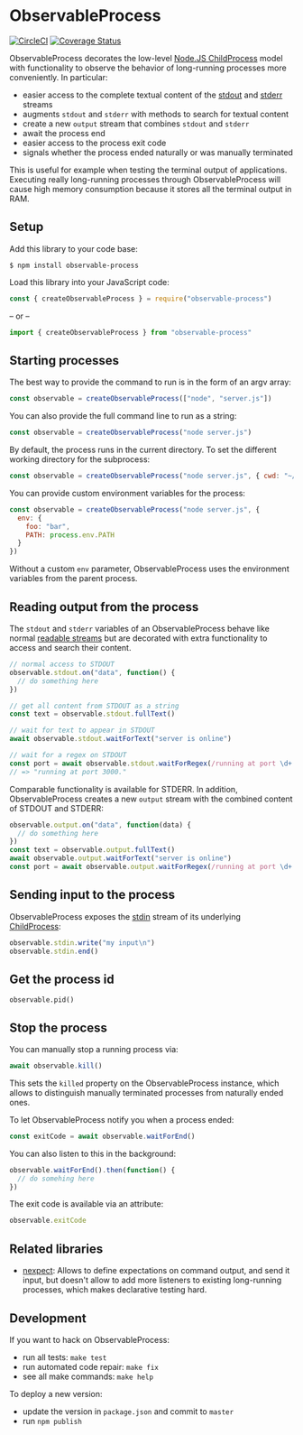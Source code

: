 # ObservableProcess

[![CircleCI](https://circleci.com/gh/kevgo/observable-process/tree/master.svg?style=shield)](https://circleci.com/gh/kevgo/observable-process/tree/master)
[![Coverage Status](https://coveralls.io/repos/github/kevgo/observable-process/badge.svg?branch=master)](https://coveralls.io/github/kevgo/observable-process?branch=master)

ObservableProcess decorates the low-level
[Node.JS ChildProcess](https://nodejs.org/api/child_process.html) model with
functionality to observe the behavior of long-running processes more
conveniently. In particular:

- easier access to the complete textual content of the
  [stdout](https://nodejs.org/api/child_process.html#child_process_subprocess_stdout)
  and
  [stderr](https://nodejs.org/api/child_process.html#child_process_subprocess_stderr)
  streams
- augments `stdout` and `stderr` with methods to search for textual content
- create a new `output` stream that combines `stdout` and `stderr`
- await the process end
- easier access to the process exit code
- signals whether the process ended naturally or was manually terminated

This is useful for example when testing the terminal output of applications.
Executing really long-running processes through ObservableProcess will cause
high memory consumption because it stores all the terminal output in RAM.

## Setup

Add this library to your code base:

```shell
$ npm install observable-process
```

Load this library into your JavaScript code:

```js
const { createObservableProcess } = require("observable-process")
```

&ndash; or &ndash;

```ts
import { createObservableProcess } from "observable-process"
```

## Starting processes

The best way to provide the command to run is in the form of an argv array:

```js
const observable = createObservableProcess(["node", "server.js"])
```

You can also provide the full command line to run as a string:

```js
const observable = createObservableProcess("node server.js")
```

By default, the process runs in the current directory. To set the different
working directory for the subprocess:

```js
const observable = createObservableProcess("node server.js", { cwd: "~/tmp" })
```

You can provide custom environment variables for the process:

```js
const observable = createObservableProcess("node server.js", {
  env: {
    foo: "bar",
    PATH: process.env.PATH
  }
})
```

Without a custom `env` parameter, ObservableProcess uses the environment
variables from the parent process.

## Reading output from the process

The `stdout` and `stderr` variables of an ObservableProcess behave like normal
[readable streams](https://nodejs.org/api/stream.html#stream_readable_streams)
but are decorated with extra functionality to access and search their content.

```js
// normal access to STDOUT
observable.stdout.on("data", function() {
  // do something here
})

// get all content from STDOUT as a string
const text = observable.stdout.fullText()

// wait for text to appear in STDOUT
await observable.stdout.waitForText("server is online")

// wait for a regex on STDOUT
const port = await observable.stdout.waitForRegex(/running at port \d+./)
// => "running at port 3000."
```

Comparable functionality is available for STDERR. In addition, ObservableProcess
creates a new `output` stream with the combined content of STDOUT and STDERR:

```js
observable.output.on("data", function(data) {
  // do something here
})
const text = observable.output.fullText()
await observable.output.waitForText("server is online")
const port = await observable.output.waitForRegex(/running at port \d+./)
```

## Sending input to the process

ObservableProcess exposes the
[stdin](https://nodejs.org/api/child_process.html#child_process_subprocess_stdin)
stream of its underlying
[ChildProcess](https://nodejs.org/api/child_process.html):

```js
observable.stdin.write("my input\n")
observable.stdin.end()
```

## Get the process id

```
observable.pid()
```

## Stop the process

You can manually stop a running process via:

```js
await observable.kill()
```

This sets the `killed` property on the ObservableProcess instance, which allows
to distinguish manually terminated processes from naturally ended ones.

To let ObservableProcess notify you when a process ended:

```js
const exitCode = await observable.waitForEnd()
```

You can also listen to this in the background:

```js
observable.waitForEnd().then(function() {
  // do somehing here
})
```

The exit code is available via an attribute:

```js
observable.exitCode
```

## Related libraries

- [nexpect](https://github.com/nodejitsu/nexpect): Allows to define expectations
  on command output, and send it input, but doesn't allow to add more listeners
  to existing long-running processes, which makes declarative testing hard.

## Development

If you want to hack on ObservableProcess:

- run all tests: `make test`
- run automated code repair: `make fix`
- see all make commands: `make help`

To deploy a new version:

- update the version in `package.json` and commit to `master`
- run `npm publish`
